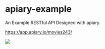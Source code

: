 # apiary-example

An Example RESTful API Designed with apiary.

https://app.apiary.io/movies243/

<a target="_blank" href="https://github.com/CellularPrivacy/Android-IMSI-Catcher-Detector/wiki/Development-Status"><img src="https://img.shields.io/badge/Development-ALPHA-blue.svg"></a>
